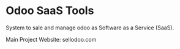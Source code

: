 

Odoo SaaS Tools
==================

System to sale and manage odoo as Software as a Service (SaaS).

Main Project Website: sellodoo.com
